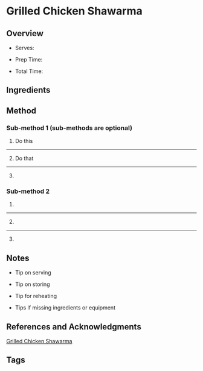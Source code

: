 # Grilled Chicken Shawarma

## Overview

- Serves:

- Prep Time:

- Total Time:

## Ingredients



## Method

### Sub-method 1 (sub-methods are optional)

1. Do this
---
2. Do that
---
3.

### Sub-method 2

1.
---
2.
---
3.

## Notes

- Tip on serving

- Tip on storing

- Tip for reheating

- Tips if missing ingredients or equipment

## References and Acknowledgments

[Grilled Chicken Shawarma](https://www.reddit.com/r/GifRecipes/comments/cjw0s0/shawarma_spiced_grilled_chicken_with_garlic/)

## Tags


